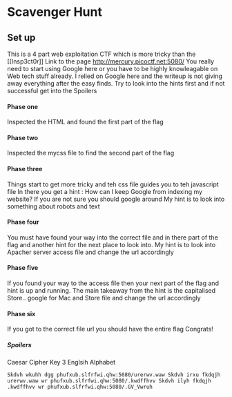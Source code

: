 # Scavenger Hunt

## Set up

This is a 4 part web exploitation CTF which is more tricky than the [[Insp3ct0r]]
Link to the page http://mercury.picoctf.net:5080/ You really need to start using Google here or you have to be highly knowleagable on Web tech stuff already. I relied on Google here and the writeup is not giving away everything after the easy finds. Try to look into the hints first and if not successful get into the Spoilers

#### Phase one
Inspected the HTML and found the first part of the flag
#### Phase two
Inspected the mycss file to find the second part of the flag
#### Phase three 
Things start to get more tricky and teh css file guides you to teh javascript file
In there you get a hint : How can I keep Google from indexing my website? 
If you are not sure you should google around My hint is to look into something about robots and text
#### Phase four
You must have found your way into the correct file and in there part of the flag and another hint for the next place to look into. My hint is to look into Apacher server access file and change the url accordingly
#### Phase five
If you found your way to the access file then your next part of the flag and hint is up and running. The main takeaway from the hint is the capitalised Store.. google for Mac and Store file and change the url accordingly
#### Phase six
If you got to the correct file url you should have the entire flag Congrats!


##### Spoilers

Caesar Cipher Key 3 Englsih Alphabet

	Skdvh wkuhh dgg phufxub.slfrfwi.qhw:5080/urerwv.waw Skdvh irxu fkdqjh urerwv.waw wr phufxub.slfrfwi.qhw:5080/.kwdffhvv Skdvh ilyh fkdqjh .kwdffhvv wr phufxub.slfrfwi.qhw:5080/.GV_Vwruh
